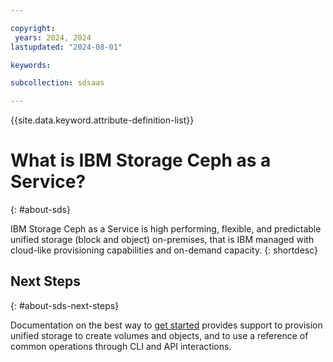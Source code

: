 ```yaml
---

copyright:
 years: 2024, 2024
lastupdated: "2024-08-01"

keywords:

subcollection: sdsaas

---
```

{{site.data.keyword.attribute-definition-list}}


# What is IBM Storage Ceph as a Service?
{: #about-sds}

IBM Storage Ceph as a Service is high performing, flexible, and predictable unified storage (block and object) on-premises, that is IBM managed with cloud-like provisioning capabilities and on-demand capacity.
{: shortdesc}



## Next Steps
{: #about-sds-next-steps}

Documentation on the best way to [get started](/docs/sdsaas?topic=sdsaas-getting-started) provides support to provision unified storage to create volumes and objects, and to use a reference of common operations through CLI and API interactions.
